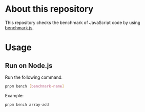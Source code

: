 # About this repository

This repository checks the benchmark of JavaScript code by using [benchmark.js](https://github.com/bestiejs/benchmark.js/).

# Usage

## Run on Node.js

Run the following command:

```sh
pnpm bench [benchmark-name]
```

Example:

```
pnpm bench array-add
```
